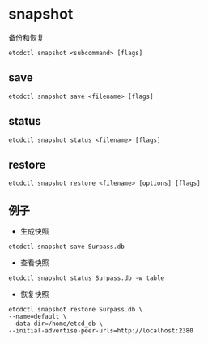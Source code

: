 # snapshot
备份和恢复

```shell
etcdctl snapshot <subcommand> [flags]
```

## save
```shell
etcdctl snapshot save <filename> [flags]
```

## status
```shell
etcdctl snapshot status <filename> [flags]
```

## restore
```shell
etcdctl snapshot restore <filename> [options] [flags]
```

## 例子
+ 生成快照
```shell
etcdctl snapshot save Surpass.db
```

+ 查看快照
```shell
etcdctl snapshot status Surpass.db -w table
```

+ 恢复快照
```shell
etcdctl snapshot restore Surpass.db \
--name=default \
--data-dir=/home/etcd_db \
--initial-advertise-peer-urls=http://localhost:2380
```